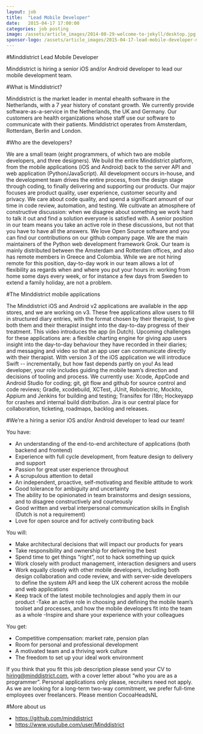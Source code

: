 ```yaml
---
layout: job
title:  "Lead Mobile Developer"
date:   2015-04-17 17:00:00
categories: job posting
image: /assets/article_images/2014-08-29-welcome-to-jekyll/desktop.jpg
sponsor-logo: /assets/article_images/2015-04-17-lead-mobile-developer-minddistrict/minddistrict.png
---
```


#Minddistrict Lead Mobile Developer

Minddistrict is hiring a senior iOS and/or Android developer to lead our mobile development team.

#What is Minddistrict?

Minddistrict is the market leader in mental ehealth software in the Netherlands, with a 7 year history of constant growth. We currently provide software-as-a-service in the Netherlands, the UK and Germany. Our customers are health organizations whose staff use our software to communicate with their patients. Minddistrict operates from Amsterdam, Rotterdam, Berlin and London. 

#Who are the developers?

We are a small team (eight programmers, of which two are mobile developers, and three designers). We build the entire Minddistrict platform, from the mobile applications (iOS and Android) back to the server API and web application (Python/JavaScript). All development occurs in-house, and the development team drives the entire process, from the design stage through coding, to finally delivering and supporting our products. Our major focuses are product quality, user experience, customer security and privacy.
We care about code quality, and spend a significant amount of our time in code review, automation, and testing. We cultivate an atmosphere of constructive discussion: when we disagree about something we work hard to talk it out and find a solution everyone is satisfied with. A senior position in our team means you take an active role in these discussions, but not that you have to have all the answers.
We love Open Source software and you can find our contributions on our github company page. We are the main maintainers of the Python web development framework Grok.
Our team is mainly distributed between the Amsterdam and Rotterdam offices, and also has remote members in Greece and Colombia. While we are not hiring remote for this position, day-to-day work in our team allows a lot of flexibility as regards when and where you put your hours in: working from home some days every week, or for instance a few days from Sweden to extend a family holiday, are not a problem.

#The Minddistrict mobile applications

The Minddistrict iOS and Android v2 applications are available in the app stores, and we are working on v3. These free applications allow users to fill in structured diary entries, with the format chosen by their therapist, to give both them and their therapist insight into the day-to-day progress of their treatment. This video introduces the app (in Dutch).
Upcoming challenges for these applications are: a flexible charting engine for giving app users insight into the day-to-day behaviour they have recorded in their diaries; and messaging and video so that an app user can communicate directly with their therapist. With version 3 of the iOS application we will introduce Swift -- incrementally, but how fast depends partly on you!
As lead developer, your role includes guiding the mobile team’s direction and decisions of tooling and process. We currently use: Xcode, AppCode and Android Studio for coding; git, git flow and github for source control and code reviews; Gradle, xcodebuild, XCTest, JUnit, Robolectric, Mockito, Appium and Jenkins for building and testing; Transifex for i18n; Hockeyapp for crashes and internal build distribution. Jira is our central place for collaboration, ticketing, roadmaps, backlog and releases.

#We’re a hiring a senior iOS and/or Android developer to lead our team!

You have:

- An understanding of the end-to-end architecture of applications (both backend and frontend)
- Experience with full cycle development, from feature design to delivery and support
- Passion for great user experience throughout
- A scrupulous attention to detail
- An independent, proactive, self-motivating and flexible attitude to work
- Good tolerance for ambiguity and uncertainty
- The ability to be opinionated in team brainstorms and design sessions, and to disagree constructively and courteously
- Good written and verbal interpersonal communication skills in English (Dutch is not a requirement)
- Love for open source and for actively contributing back

You will:

- Make architectural decisions that will impact our products for years
- Take responsibility and ownership for delivering the best
- Spend time to get things “right”, not to hack something up quick
- Work closely with product management, interaction designers and users
- Work equally closely with other mobile developers, including both design collaboration and code review, and with server-side developers to define the system API and keep the UX coherent across the mobile and web applications
- Keep track of the latest mobile technologies and apply them in our product
-Take an active role in choosing and defining the mobile team’s toolset and processes, and how the mobile developers fit into the team as a whole
-Inspire and share your experience with your colleagues

You get:

- Competitive compensation: market rate, pension plan
- Room for personal and professional development
- A motivated team and a thriving work culture
- The freedom to set up your ideal work environment

If you think that you fit this job description please send your CV to hiring@minddistrict.com, with a cover letter about “who you are as a programmer”. Personal applications only please, recruiters need not apply. As we are looking for a long-term two-way commitment, we prefer full-time employees over freelancers. Please mention CocoaHeadsNL


#More about us
- https://github.com/minddistrict
- https://www.youtube.com/user/Minddistrict

